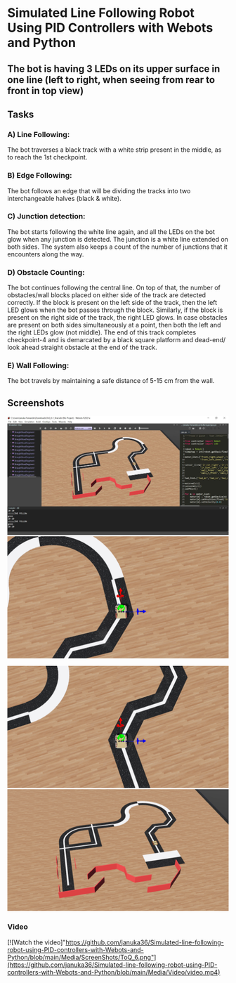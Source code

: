 # Simulated Line Following Robot Using PID Controllers with Webots and Python


<h2>
The bot is having 3 LEDs on its upper surface in one line (left to right, when seeing from rear to front in top view)</h2>


<h2>Tasks</h2>

<h3>A) Line Following:</h3>
<p>The bot traverses a black track with a white strip present in the middle, as to reach the 1st checkpoint.</p>
<h3>B) Edge Following:</h3>
<p>The bot follows an edge that will be dividing the tracks into two interchangeable halves (black & white).</p>
<h3>C) Junction detection:</h3>
<p>The bot starts following the white line again, and all the LEDs on the bot glow when any junction is detected. The junction is a white line extended on both sides. The system also keeps a count of the number of junctions that it encounters along the way.</p>
<h3>D) Obstacle Counting:</h3>
<p>The bot continues following the central line. On top of that, the number of obstacles/wall blocks placed on either side of the track are detected correctly. If the block is present on the left side of the track, then the left LED glows when the bot passes through the block. Similarly, if the block is present on the right side of the track, the right LED glows. In case obstacles are present on both sides simultaneously at a point, then both the left and the right LEDs glow (not middle). The end of this track completes checkpoint-4 and is demarcated by a black square platform and dead-end/ look ahead straight obstacle at the end of the track.</p>
<h3>E) Wall Following:</h3>
<p>The bot travels by maintaining a safe distance of 5-15 cm from the wall.</p>

<h2>Screenshots</h3>

<p align="center">
  <img src="https://github.com/januka36/Simulated-line-following-robot-using-PID-controllers-with-Webots-and-Python/blob/main/Media/ScreenShots/Capture.JPG" width="550" title="hover text">
  <img src="https://github.com/januka36/Simulated-line-following-robot-using-PID-controllers-with-Webots-and-Python/blob/main/Media/ScreenShots/ToQ_6.png" width="550" title="hover text">
</p>
<p align="center">
  <img src="https://github.com/januka36/Simulated-line-following-robot-using-PID-controllers-with-Webots-and-Python/blob/main/Media/ScreenShots/ToQ_6_1.png" width="550" title="hover text">
  <img src="https://github.com/januka36/Simulated-line-following-robot-using-PID-controllers-with-Webots-and-Python/blob/main/Media/ScreenShots/ToQ_6_2.png" width="550" title="hover text">
</p>

<h3>Video</h3>

[![Watch the video]"https://github.com/januka36/Simulated-line-following-robot-using-PID-controllers-with-Webots-and-Python/blob/main/Media/ScreenShots/ToQ_6.png"](https://github.com/januka36/Simulated-line-following-robot-using-PID-controllers-with-Webots-and-Python/blob/main/Media/Video/video.mp4)

